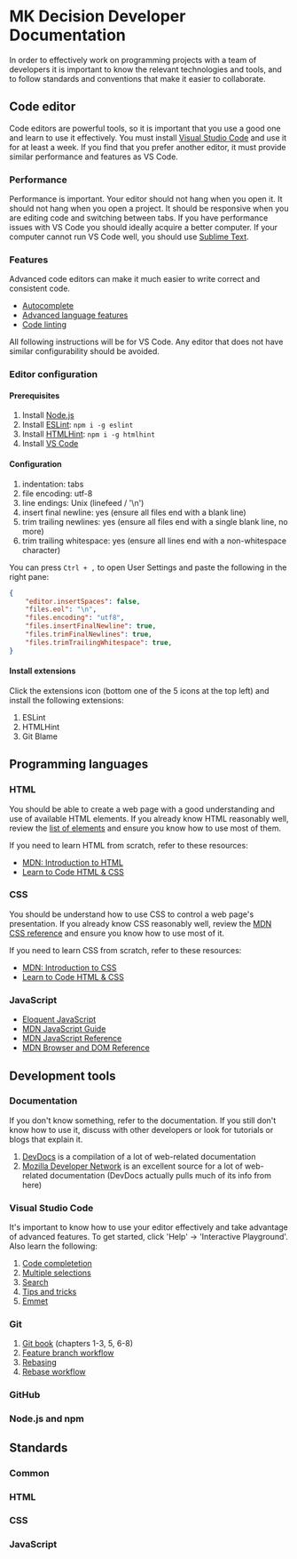 # MK Decision Developer Documentation

In order to effectively work on programming projects with a team of developers it is important to know the relevant technologies and tools, and to follow standards and conventions that make it easier to collaborate.

## Code editor

Code editors are powerful tools, so it is important that you use a good one and learn to use it effectively. You must install [Visual Studio Code](https://code.visualstudio.com/) and use it for at least a week. If you find that you prefer another editor, it must provide similar performance and features as VS Code.

### Performance

Performance is important. Your editor should not hang when you open it. It should not hang when you open a project. It should be responsive when you are editing code and switching between tabs. If you have performance issues with VS Code you should ideally acquire a better computer. If your computer cannot run VS Code well, you should use [Sublime Text](https://www.sublimetext.com/).

### Features

Advanced code editors can make it much easier to write correct and consistent code.

* [Autocomplete](https://code.visualstudio.com/docs/editor/intellisense)
* [Advanced language features](https://code.visualstudio.com/docs/languages/javascript)
* [Code linting](https://marketplace.visualstudio.com/items?itemName=dbaeumer.vscode-eslint)

All following instructions will be for VS Code. Any editor that does not have similar configurability should be avoided.

### Editor configuration

#### Prerequisites

1. Install [Node.js](https://nodejs.org)
1. Install [ESLint](https://eslint.org/): `npm i -g eslint`
1. Install [HTMLHint](http://htmlhint.com/): `npm i -g htmlhint`
1. Install [VS Code](https://code.visualstudio.com/Download)

#### Configuration

1. indentation: tabs
1. file encoding: utf-8
1. line endings: Unix (linefeed / '\n')
1. insert final newline: yes (ensure all files end with a blank line)
1. trim trailing newlines: yes (ensure all files end with a single blank line, no more)
1. trim trailing whitespace: yes (ensure all lines end with a non-whitespace character)

You can press `Ctrl + ,` to open User Settings and paste the following in the right pane:

```json
{
    "editor.insertSpaces": false,
    "files.eol": "\n",
    "files.encoding": "utf8",
    "files.insertFinalNewline": true,
    "files.trimFinalNewlines": true,
    "files.trimTrailingWhitespace": true,
}
```

#### Install extensions

Click the extensions icon (bottom one of the 5 icons at the top left) and install the following extensions:

1. ESLint
1. HTMLHint
3. Git Blame

## Programming languages

### HTML

You should be able to create a web page with a good understanding and use of available HTML elements. If you already know HTML reasonably well, review the [list of elements](https://developer.mozilla.org/en-US/docs/Web/HTML/Element) and ensure you know how to use most of them.

If you need to learn HTML from scratch, refer to these resources:

* [MDN: Introduction to HTML](https://developer.mozilla.org/en-US/docs/Learn/HTML/Introduction_to_HTML)
* [Learn to Code HTML & CSS](https://learn.shayhowe.com/html-css/)

### CSS

You should be understand how to use CSS to control a web page's presentation. If you already know CSS reasonably well, review the [MDN CSS reference](https://developer.mozilla.org/en-US/docs/Web/CSS/Reference) and ensure you know how to use most of it.

If you need to learn CSS from scratch, refer to these resources:

* [MDN: Introduction to CSS](https://developer.mozilla.org/en-US/docs/Learn/CSS/Introduction_to_CSS)
* [Learn to Code HTML & CSS](https://learn.shayhowe.com/html-css/getting-to-know-css/)

### JavaScript

* [Eloquent JavaScript](http://eloquentjavascript.net/)
* [MDN JavaScript Guide](https://developer.mozilla.org/en-US/docs/Web/JavaScript/Guide)
* [MDN JavaScript Reference](https://developer.mozilla.org/en-US/docs/Web/JavaScript/Reference)
* [MDN Browser and DOM Reference](https://developer.mozilla.org/en-US/docs/Web/API)

## Development tools

### Documentation

If you don't know something, refer to the documentation. If you still don't know how to use it, discuss with other developers or look for tutorials or blogs that explain it.

1. [DevDocs](http://devdocs.io/) is a compilation of a lot of web-related documentation
1. [Mozilla Developer Network](https://developer.mozilla.org/en-US/) is an excellent source for a lot of web-related documentation (DevDocs actually pulls much of its info from here)

### Visual Studio Code

It's important to know how to use your editor effectively and take advantage of advanced features. To get started, click 'Help' -> 'Interactive Playground'. Also learn the following:

1. [Code completetion](https://code.visualstudio.com/docs/editor/intellisense)
1. [Multiple selections](https://code.visualstudio.com/docs/editor/codebasics#_multiple-selections-multicursor)
1. [Search](https://code.visualstudio.com/docs/editor/codebasics#_search-across-files)
1. [Tips and tricks](https://code.visualstudio.com/docs/getstarted/tips-and-tricks)
1. [Emmet](https://code.visualstudio.com/docs/editor/emmet)

### Git

1. [Git book](https://git-scm.com/book/en/v2) (chapters 1-3, 5, 6-8)
1. [Feature branch workflow](https://www.atlassian.com/git/tutorials/comparing-workflows/feature-branch-workflow)
1. [Rebasing](https://www.atlassian.com/git/tutorials/merging-vs-rebasing)
1. [Rebase workflow](http://kensheedlo.com/essays/why-you-should-use-a-rebase-workflow/)

### GitHub

### Node.js and npm

## Standards

### Common

### HTML

### CSS

### JavaScript
